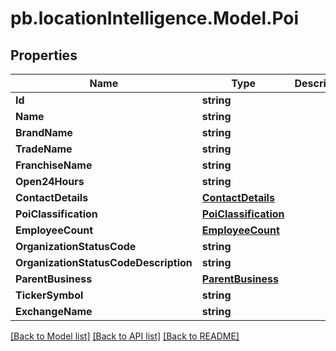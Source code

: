 # pb.locationIntelligence.Model.Poi
## Properties

Name | Type | Description | Notes
------------ | ------------- | ------------- | -------------
**Id** | **string** |  | [optional] 
**Name** | **string** |  | [optional] 
**BrandName** | **string** |  | [optional] 
**TradeName** | **string** |  | [optional] 
**FranchiseName** | **string** |  | [optional] 
**Open24Hours** | **string** |  | [optional] 
**ContactDetails** | [**ContactDetails**](ContactDetails.md) |  | [optional] 
**PoiClassification** | [**PoiClassification**](PoiClassification.md) |  | [optional] 
**EmployeeCount** | [**EmployeeCount**](EmployeeCount.md) |  | [optional] 
**OrganizationStatusCode** | **string** |  | [optional] 
**OrganizationStatusCodeDescription** | **string** |  | [optional] 
**ParentBusiness** | [**ParentBusiness**](ParentBusiness.md) |  | [optional] 
**TickerSymbol** | **string** |  | [optional] 
**ExchangeName** | **string** |  | [optional] 

[[Back to Model list]](../README.md#documentation-for-models) [[Back to API list]](../README.md#documentation-for-api-endpoints) [[Back to README]](../README.md)

